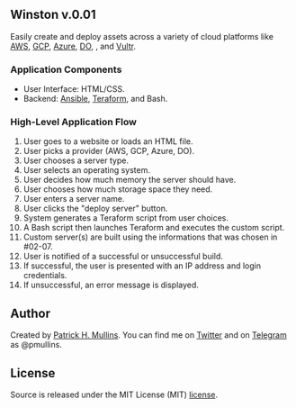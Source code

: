 ## Winston v.0.01

Easily create and deploy assets across a variety of cloud platforms like [AWS](https://aws.amazon.com/), 
[GCP](https://cloud.google.com/), [Azure](https://azure.microsoft.com), [DO](https://www.digitalocean.com/),
[](https://console.scaleway.com), and [Vultr](https://my.vultr.com/).
	
### Application Components

- User Interface: HTML/CSS.
- Backend: [Ansible](https://www.ansible.com/), [Teraform](https://www.terraform.io/), and Bash.

### High-Level Application Flow

1. User goes to a website or loads an HTML file.
2. User picks a provider (AWS, GCP, Azure, DO).
3. User chooses a server type.
4. User selects an operating system.
5. User decides how much memory the server should have.
6. User chooses how much storage space they need.
7. User enters a server name.
8. User clicks the "deploy server" button.
9. System generates a Teraform script from user choices.
10. A Bash script then launches Teraform and executes the custom script.
11. Custom server(s) are built using the informations that was chosen in #02-07.
12. User is notified of a successful or unsuccessful build.
13. If successful, the user is presented with an IP address and login credentials.
14. If unsuccessful, an error message is displayed.

## Author
Created by [Patrick H. Mullins](http://www.pmullins.net). You can find me on  [Twitter](https://twitter.com/phmullins) and on [Telegram](https://telegram.org/) as @pmullins.

## License
Source is released under the MIT License (MIT) [license](license.md).

